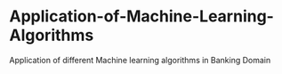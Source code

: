 # Application-of-Machine-Learning-Algorithms
Application of different Machine learning algorithms in Banking Domain
